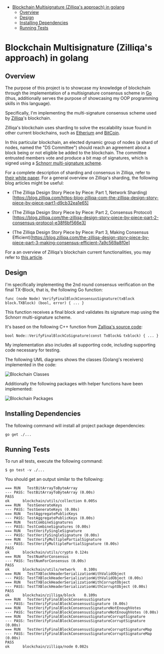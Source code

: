 <!-- TOC depthFrom:1 depthTo:6 withLinks:1 updateOnSave:1 orderedList:0 -->

- [Blockchain Multisignature (Zilliqa's approach) in golang](#blockchain-multisignature-zilliqas-approach-in-golang)
	- [Overview](#overview)
	- [Design](#design)
	- [Installing Dependencies](#installing-dependencies)
	- [Running Tests](#running-tests)

<!-- /TOC -->

# Blockchain Multisignature (Zilliqa's approach) in golang

## Overview

The purpose of this project is to showcase my knowledge of blockchain through the implementation of a multisignature consensus scheme in [Go](https://golang.org/) (thus, additionally serves the purpose of showcasing my OOP programming skills in this language).

Specifically, I'm implementing the multi-signature consensus scheme used by [Zilliqa](https://zilliqa.com/)'s blockchain.

Zilliqa's blockchain uses sharding to solve the escalability issue found in other current blockchains, such as [Etherium](https://www.ethereum.org/) and [BitCoin](https://bitcoin.org/en/).

In this particular blockchain, an elected dynamic group of nodes (a shard of nodes, named the "DS Committee") should reach an agreement about a block being or not eligible be added to the blockchain. The committee entrusted members vote and produce a bit map of signatures, which is signed using a [Schnorr multi-signature scheme](https://medium.com/@blairlmarshall/signature-verification-multi-signatures-19886fafe97b).

For a complete description of sharding and consensus in Zilliqa, refer to [their white paper](https://docs.zilliqa.com/whitepaper.pdf). For a general overview on Zilliqa's sharding, the following blog articles might be useful:

- (The Zilliqa Design Story Piece by Piece: Part 1, Network Sharding)[https://blog.zilliqa.com/https-blog-zilliqa-com-the-zilliqa-design-story-piece-by-piece-part1-d9cb32ea1e65]

- (The Zilliqa Design Story Piece by Piece: Part 2, Consensus Protocol)[https://blog.zilliqa.com/the-zilliqa-design-story-piece-by-piece-part-2-consensus-protocol-e38f6bf566e3]

- (The Zilliqa Design Story Piece by Piece: Part 3, Making Consensus Efficient)[https://blog.zilliqa.com/the-zilliqa-design-story-piece-by-piece-part-3-making-consensus-efficient-7a9c569a8f0e]


For a an overview of Zilliqa's blockchain current functionalities, you may refer to [this article](https://www.coinbureau.com/review/zilliqa-zil/).

## Design

I'm specifically implementing the 2nd round consensus verification on the final TX-Block, that is, the following Go function:

    func (node Node) VerifyFinalBlockConsensusSignature(txBlock block.TXBlock) (bool, error) { ... }

This function receives a final block and validates its signature map using the Schnorr multi-signature scheme.

It's based on the following C++ function from [Zalliqa's source code](https://github.com/Zilliqa/Zilliqa/tree/master/src/libNode):

    bool Node::VerifyFinalBlockCoSignature(const TxBlock& txblock) { ... }

My implementation also includes all supporting code, including supporting code necessary for testing.

The following UML diagrams shows the classes (Golang's receivers) implemented in the code:

![Blockchain Classes](http://www.plantuml.com/plantuml/proxy?cache=no&src=https://raw.githubusercontent.com/marciogualtieri/blockchain/master/uml/classes.plantuml)

Additionally the following packages with helper functions have been implemented:

![Blockchain Packages](http://www.plantuml.com/plantuml/proxy?cache=no&src=https://raw.githubusercontent.com/marciogualtieri/blockchain/master/uml/packages.plantuml)

## Installing Dependencies

The following command will install all project package dependencies:

    go get ./...

## Running Tests

To run all tests, execute the following command:

    $ go test -v ./...

You should get an output similar to the following:

    === RUN   TestBitArrayToByteArray
    --- PASS: TestBitArrayToByteArray (0.00s)
    PASS
    ok  	blockchain/utils/collection	0.005s
    === RUN   TestGenerateKeys
    --- PASS: TestGenerateKeys (0.00s)
    === RUN   TestAggregatePublicKeys
    --- PASS: TestAggregatePublicKeys (0.00s)
    === RUN   TestCombineSignatures
    --- PASS: TestCombineSignatures (0.00s)
    === RUN   TestVerifySingleSignature
    --- PASS: TestVerifySingleSignature (0.00s)
    === RUN   TestVerifyMultiplePartialSignature
    --- PASS: TestVerifyMultiplePartialSignature (0.00s)
    PASS
    ok  	blockchain/utils/crypto	0.124s
    === RUN   TestNumForConsensus
    --- PASS: TestNumForConsensus (0.00s)
    PASS
    ok  	blockchain/utils/network	0.100s
    === RUN   TestTXBlockHeaderSerializationWithValidObject
    --- PASS: TestTXBlockHeaderSerializationWithValidObject (0.00s)
    === RUN   TestTXBlockHeaderSerializationWithCorruptObject
    --- PASS: TestTXBlockHeaderSerializationWithCorruptObject (0.00s)
    PASS
    ok  	blockchain/zilliqa/block	0.109s
    === RUN   TestVerifyFinalBlockConsensusSignature
    --- PASS: TestVerifyFinalBlockConsensusSignature (0.00s)
    === RUN   TestVerifyFinalBlockConsensusSignatureNotEnoughVotes
    --- PASS: TestVerifyFinalBlockConsensusSignatureNotEnoughVotes (0.00s)
    === RUN   TestVerifyFinalBlockConsensusSignatureCorruptSignature
    --- PASS: TestVerifyFinalBlockConsensusSignatureCorruptSignature (0.00s)
    === RUN   TestVerifyFinalBlockConsensusSignatureCorruptSignatureMap
    --- PASS: TestVerifyFinalBlockConsensusSignatureCorruptSignatureMap (0.00s)
    PASS
    ok  	blockchain/zilliqa/node	0.082s
